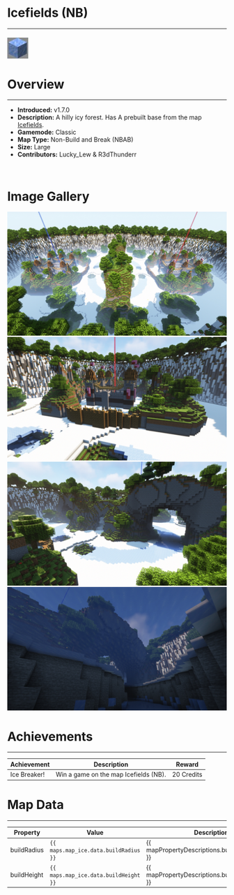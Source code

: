 # Icefields (NB)

***

#### ![iceNBicon](../assets/maps/iceNB/iceNB-icon.jpg)

# Overview
***
- **Introduced:** v1.7.0
- **Description:** A hilly icy forest. Has A prebuilt base from the map [Icefields](icefields).
- **Gamemode:** Classic
- **Map Type:** Non-Build and Break (NBAB)
- **Size:** Large
- **Contributors:** Lucky_Lew & R3dThunderr

<br />  

# Image Gallery
![IceNB - Overview](../assets/maps/iceNB/icenb-overview.jpg '')
![IceNB - Base](../assets/maps/iceNB/iceNB-base.jpg '')
![IceNB - Middle](../assets/maps/iceNB/icenb-middle.jpg '')
![IceNB - Under Middle](../assets/maps/iceNB/icenb-underice.jpg '')

# Achievements
***

| Achievement | Description | Reward |
| ----- | ----- | ------ |
| Ice Breaker! | Win a game on the map Icefields (NB). | 20 Credits |



# Map Data
***

| Property | Value | Description |
| ----------- | ----------- | ------ |
| buildRadius |`{{ maps.map_ice.data.buildRadius }}`| {{ mapPropertyDescriptions.buildRadius.classic }} |
| buildHeight |`{{ maps.map_ice.data.buildHeight }}`| {{ mapPropertyDescriptions.buildHeight.classic }} |